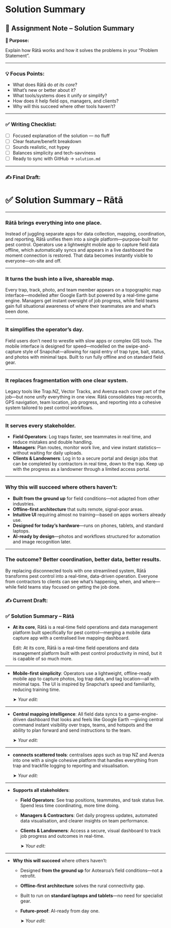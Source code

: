 # Solution Summary

## 🔖 Assignment Note – Solution Summary

**🧭 Purpose:**

Explain how Rātā works and how it solves the problems in your “Problem Statement”.

---

### 💡 Focus Points:

- What does Rātā do *at its core*?
- What’s new or better about it?
- What tools/systems does it unify or simplify?
- How does it help field ops, managers, and clients?
- Why will this succeed where other tools haven’t?

---

### ✅ Writing Checklist:

- [ ]  Focused explanation of the solution — no fluff
- [ ]  Clear feature/benefit breakdown
- [ ]  Sounds realistic, not hypey
- [ ]  Balances simplicity and tech-savviness
- [ ]  Ready to sync with GitHub → `solution.md`

---

### ✍️ Final Draft:

# ✅ **Solution Summary – Rātā**

---

### **Rātā brings everything into one place.**

Instead of juggling separate apps for data collection, mapping, coordination, and reporting, Rātā unifies them into a single platform—purpose-built for pest control. Operators use a lightweight mobile app to capture field data offline, which automatically syncs and appears in a live dashboard the moment connection is restored. That data becomes instantly visible to everyone—on-site and off.

---

### **It turns the bush into a live, shareable map.**

Every trap, track, photo, and team member appears on a topographic map interface—modelled after Google Earth but powered by a real-time game engine. Managers get instant oversight of job progress, while field teams gain full situational awareness of where their teammates are and what’s been done.

---

### **It simplifies the operator’s day.**

Field users don’t need to wrestle with slow apps or complex GIS tools. The mobile interface is designed for speed—modelled on the swipe-and-capture style of Snapchat—allowing for rapid entry of trap type, bait, status, and photos with minimal taps. Built to run fully offline and on standard field gear.

---

### **It replaces fragmentation with one clear system.**

Legacy tools like Trap.NZ, Vector Tracks, and Avenza each cover part of the job—but none unify everything in one view. Rātā consolidates trap records, GPS navigation, team location, job progress, and reporting into a cohesive system tailored to pest control workflows.

---

### **It serves every stakeholder.**

- **Field Operators**: Log traps faster, see teammates in real time, and reduce mistakes and double handling.
- **Managers**: Plan routes, monitor work live, and view instant statistics—without waiting for daily uploads.
- **Clients & Landowners**: Log in to a secure portal and design jobs that can be completed by contractors in real time, down to the trap. Keep up with the progress as a landowner through a limited access portal.

---

### **Why this will succeed where others haven’t:**

- **Built from the ground up** for field conditions—not adapted from other industries.
- **Offline-first architecture** that suits remote, signal-poor areas.
- **Intuitive UI** requiring almost no training—based on apps workers already use.
- **Designed for today’s hardware**—runs on phones, tablets, and standard laptops.
- **AI-ready by design**—photos and workflows structured for automation and image recognition later.

---

### **The outcome? Better coordination, better data, better results.**

By replacing disconnected tools with one streamlined system, Rātā transforms pest control into a real-time, data-driven operation. Everyone from contractors to clients can see what’s happening, when, and where—while field teams stay focused on getting the job done.

### ✍️ Current Draft:

### ✅ **Solution Summary – Rātā**

- **At its core**, Rātā is a real-time field operations and data management platform built specifically for pest control—merging a mobile data capture app with a centralised live mapping dashboard.
    
    Edit: At its core, Rātā is a real-time field operations and data management platform built with pest control productivity in mind, but it is capable of so much more.
    

---

- **Mobile-first simplicity**: Operators use a lightweight, offline-ready mobile app to capture photos, log trap data, and tag location—all with minimal taps. The UI is inspired by Snapchat’s speed and familiarity, reducing training time.
    
    ➤ *Your edit:*
    

---

- **Central mapping intelligence**: All field data syncs to a game-engine-driven dashboard that looks and feels like Google Earth —giving central command instant visibility over traps, teams, and hotspots and the ability to plan forward and send instructions to the team.
    
    ➤ *Your edit:*
    

---

- **connects scattered tools**: centralises apps such as trap NZ and Avenza into one with a single cohesive platform that handles everything from trap and trackfile logging to reporting and visualisation.
    
    ➤ *Your edit:*
    

---

- **Supports all stakeholders**:
    - **Field Operators**: See trap positions, teammates, and task status live. Spend less time coordinating, more time doing.
    - **Managers & Contractors**: Get daily progress updates, automated data visualisation, and clearer insights on team performance.
    - **Clients & Landowners**: Access a secure, visual dashboard to track job progress and outcomes in real-time.
        
        ➤ *Your edit:*
        

---

- **Why this will succeed** where others haven’t:
    - Designed **from the ground up** for Aotearoa’s field conditions—not a retrofit.
    - **Offline-first architecture** solves the rural connectivity gap.
    - Built to run on **standard laptops and tablets**—no need for specialist gear.
    - **Future-proof**: AI-ready from day one.
        
        ➤ *Your edit:*